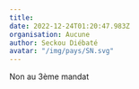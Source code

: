 ```yaml
---
title: 
date: 2022-12-24T01:20:47.983Z
organisation: Aucune 
author: Seckou Diébaté 
avatar: "/img/pays/SN.svg"
---
```


Non au 3ème mandat 